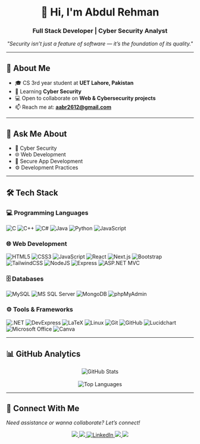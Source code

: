 <!-- Profile Header -->
<h1 align="center">👋 Hi, I'm Abdul Rehman</h1>
<h3 align="center">Full Stack Developer | Cyber Security Analyst</h3>

<p align="center"><i>"Security isn’t just a feature of software — it’s the foundation of its quality."</i></p>

---

## 🌟 About Me
- 🎓 CS 3rd year student at **UET Lahore, Pakistan**  
- 🌱 Learning **Cyber Security**  
- 💻 Open to collaborate on **Web & Cybersecurity projects**  
- 📫 Reach me at: **[aabr2612@gmail.com](mailto:aabr2612@gmail.com)**  

---

## 💬 Ask Me About
- 🔐 Cyber Security  
- 🌐 Web Development  
- 📱 Secure App Development  
- ⚙️ Development Practices  

---

## 🛠️ Tech Stack  

### 💻 Programming Languages  
![C](https://img.shields.io/badge/C-00599C?style=for-the-badge&logo=c&logoColor=white)
![C++](https://img.shields.io/badge/C++-00599C?style=for-the-badge&logo=cplusplus&logoColor=white)
![C#](https://img.shields.io/badge/C%23-239120?style=for-the-badge&logo=c-sharp&logoColor=white)
![Java](https://img.shields.io/badge/Java-ED8B00?style=for-the-badge&logo=java&logoColor=white)
![Python](https://img.shields.io/badge/Python-3776AB?style=for-the-badge&logo=python&logoColor=white)
![JavaScript](https://img.shields.io/badge/JavaScript-F7E018?style=for-the-badge&logo=javascript&logoColor=black)

### 🌐 Web Development  
![HTML5](https://img.shields.io/badge/HTML5-E34F26?style=for-the-badge&logo=html5&logoColor=white)
![CSS3](https://img.shields.io/badge/CSS3-1572B6?style=for-the-badge&logo=css3&logoColor=white)
![JavaScript](https://img.shields.io/badge/JavaScript-F7E018?style=for-the-badge&logo=javascript&logoColor=black)
![React](https://img.shields.io/badge/React-20232A?style=for-the-badge&logo=react&logoColor=61DAFB)
![Next.js](https://img.shields.io/badge/Next.js-000000?style=for-the-badge&logo=nextdotjs&logoColor=white)
![Bootstrap](https://img.shields.io/badge/Bootstrap-563D7C?style=for-the-badge&logo=bootstrap&logoColor=white)
![TailwindCSS](https://img.shields.io/badge/Tailwind-06B6D4?style=for-the-badge&logo=tailwindcss&logoColor=white)
![NodeJS](https://img.shields.io/badge/Node.js-339933?style=for-the-badge&logo=nodedotjs&logoColor=white)
![Express](https://img.shields.io/badge/Express-000000?style=for-the-badge&logo=express&logoColor=white)
![ASP.NET MVC](https://img.shields.io/badge/ASP.NET%20MVC-512BD4?style=for-the-badge&logo=dotnet&logoColor=white)

### 🗄️ Databases  
![MySQL](https://img.shields.io/badge/MySQL-005C84?style=for-the-badge&logo=mysql&logoColor=white)
![MS SQL Server](https://img.shields.io/badge/MSSQL-CC2927?style=for-the-badge&logo=microsoftsqlserver&logoColor=white)
![MongoDB](https://img.shields.io/badge/MongoDB-47A248?style=for-the-badge&logo=mongodb&logoColor=white)
![phpMyAdmin](https://img.shields.io/badge/phpMyAdmin-6C78AF?style=for-the-badge&logo=php&logoColor=white)

### ⚙️ Tools & Frameworks  
![.NET](https://img.shields.io/badge/.NET-512BD4?style=for-the-badge&logo=dotnet&logoColor=white)
![DevExpress](https://img.shields.io/badge/DevExpress-FF7200?style=for-the-badge&logo=devexpress&logoColor=white)
![LaTeX](https://img.shields.io/badge/LaTeX-008080?style=for-the-badge&logo=latex&logoColor=white)
![Linux](https://img.shields.io/badge/Linux-FCC624?style=for-the-badge&logo=linux&logoColor=black)
![Git](https://img.shields.io/badge/Git-F05032?style=for-the-badge&logo=git&logoColor=white)
![GitHub](https://img.shields.io/badge/GitHub-181717?style=for-the-badge&logo=github&logoColor=white)
![Lucidchart](https://img.shields.io/badge/Lucidchart-F9613A?style=for-the-badge&logo=lucidchart&logoColor=white)
![Microsoft Office](https://img.shields.io/badge/Microsoft_Office-D83B01?style=for-the-badge&logo=microsoftoffice&logoColor=white)
![Canva](https://img.shields.io/badge/Canva-00C4CC?style=for-the-badge&logo=canva&logoColor=white)

---

## 📊 GitHub Analytics
<p align="center">
  <img src="https://github-readme-stats.vercel.app/api?username=aabr2612&show_icons=true&theme=tokyonight" alt="GitHub Stats"/>
  <br/><br/>
  <img src="https://github-readme-stats.vercel.app/api/top-langs/?username=aabr2612&layout=compact&theme=tokyonight" alt="Top Languages"/>
</p>

---

## 🤝 Connect With Me  
*Need assistance or wanna collaborate? Let’s connect!*  
<p align="center">
  <a href="https://wa.me/923287178507" target="_blank">
    <img src="https://img.shields.io/badge/WhatsApp-25D366?style=for-the-badge&logo=whatsapp&logoColor=white"/>
  </a>
  <a href="mailto:aabr2612@gmail.com" target="_blank">
    <img src="https://img.shields.io/badge/Gmail-D14836?style=for-the-badge&logo=gmail&logoColor=white"/>
  </a>
    <a href="https://linkedin.com/in/aabr2612" target="_blank">
    <img src="https://img.shields.io/badge/LinkedIn-0A66C2?style=for-the-badge&logo=linkedin&logoColor=white" alt="LinkedIn"/>
  </a>
  <a href="https://www.hackerrank.com/aabr2612" target="_blank">
    <img src="https://img.shields.io/badge/Hackerrank-2EC866?style=for-the-badge&logo=hackerrank&logoColor=white"/>
  </a>
  <a href="https://leetcode.com/aabr2612/" target="_blank">
    <img src="https://img.shields.io/badge/LeetCode-FFA116?style=for-the-badge&logo=leetcode&logoColor=white"/>
  </a>
</p>
